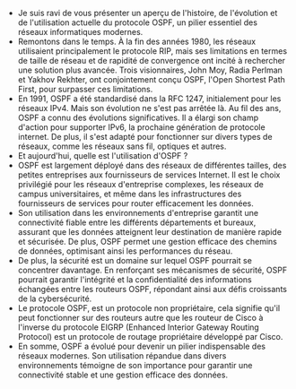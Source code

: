 - Je suis ravi de vous présenter un aperçu de l'histoire, de l'évolution et de l'utilisation actuelle du protocole OSPF, un pilier essentiel des réseaux informatiques modernes.
- Remontons dans le temps. À la fin des années 1980, les réseaux utilisaient principalement le protocole RIP, mais ses limitations en termes de taille de réseau et de rapidité de convergence ont incité à rechercher une solution plus avancée. Trois visionnaires, John Moy, Radia Perlman et Yakhov Rekhter, ont conjointement conçu OSPF, l'Open Shortest Path First, pour surpasser ces limitations.
- En 1991, OSPF a été standardisé dans la RFC 1247, initialement pour les réseaux IPv4. Mais son évolution ne s'est pas arrêtée là. Au fil des ans, OSPF a connu des évolutions significatives. Il a élargi son champ d'action pour supporter IPv6, la prochaine génération de protocole internet. De plus, il s'est adapté pour fonctionner sur divers types de réseaux, comme les réseaux sans fil, optiques et autres.
- Et aujourd'hui, quelle est l'utilisation d'OSPF ?
- OSPF est largement déployé dans des réseaux de différentes tailles, des petites entreprises aux fournisseurs de services Internet. Il est le choix privilégié pour les réseaux d'entreprise complexes, les réseaux de campus universitaires, et même dans les infrastructures des fournisseurs de services pour router efficacement les données.
- Son utilisation dans les environnements d'entreprise garantit une connectivité fiable entre les différents départements et bureaux, assurant que les données atteignent leur destination de manière rapide et sécurisée. De plus, OSPF permet une gestion efficace des chemins de données, optimisant ainsi les performances du réseau.
- De plus, la sécurité est un domaine sur lequel OSPF pourrait se concentrer davantage. En renforçant ses mécanismes de sécurité, OSPF pourrait garantir l'intégrité et la confidentialité des informations échangées entre les routeurs OSPF, répondant ainsi aux défis croissants de la cybersécurité.
- Le protocole OSPF, est un protocole non propriétaire, cela signifie qu'il peut fonctionner sur des routeurs autre que les routeur de Cisco à l'inverse du protocole EIGRP (Enhanced Interior Gateway Routing Protocol) est un protocole de routage propriétaire développé par Cisco.
- En somme, OSPF a évolué pour devenir un pilier indispensable des réseaux modernes. Son utilisation répandue dans divers environnements témoigne de son importance pour garantir une connectivité stable et une gestion efficace des données.